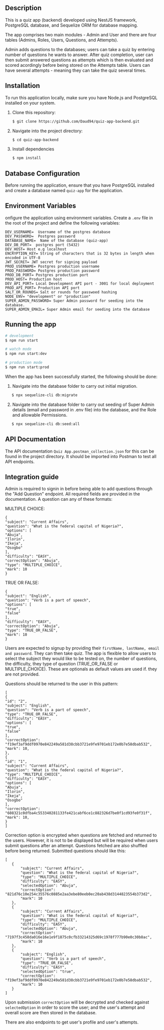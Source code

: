 ## Description

This is a quiz app (backend) developed using NestJS framework, PostgreSQL database, and Sequelize ORM for database
mapping.

The app comprises two main modules - Admin and User and there are four tables (Admins, Roles, Users, Questions, and
Attempts).

Admin adds questions to the databases; users can take a quiz by entering number of questions he wants to answer. After
quiz completion, user can then submit answered questions as attempts which is then evaluated and scored acordingly
before being stored on the Attempts table. Users can have several attempts - meaning they can take the quiz several
times.

## Installation

To run this application locally, make sure you have Node.js and PostgreSQL installed on your system.

1. Clone this repository:
   ```bash
   $ git clone https://github.com/Daud94/quiz-app-backend.git
   ```
2. Navigate into the project directory:

   ```bash
   $ cd quiz-app-backend
   ```
3. Install dependencies

   ```bash
   $ npm install
   ```

## Database Configuration

Before running the application, ensure that you have PostgreSQL installed and create a database named `quiz-app` for the
application.

## Environment Variables

onfigure the application using environment variables. Create a `.env` file in the root of the project and define the
following variables:

```
DEV_USERNAME=  Username of the postgres database
DEV_PASSWORD=  Postgres password
DATABASE_NAME=  Name of the database (quiz-app)
DEV_DB_PORT=  postgres port (5432)
DEV_HOST= Host e.g localhost
ENCRYPTION_KEY= String of characters that is 32 bytes in length when encoded in UTF-8
JWT_SECRET= JWT secret for signing payload
PROD_USERNAME= Postgres production username
PROD_PASSWORD= Postgres production password
PROD_DB_PORT= Postgres production port
PROD_HOST= Production host
DEV_API_PORT= Local Development API port - 3001 for local deployment
PROD_API_PORT= Production API port
SALT_OR_ROUNDS= Salt or rounds for passwoed hashing
NODE_ENV= "development" or "production"
SUPER_ADMIN_PASSWORD= Super Admin password for seeding into the database.
SUPER_ADMIN_EMAIL= Super Admin email for seeding into the database
```

## Running the app

```bash
# development
$ npm run start

# watch mode
$ npm run start:dev

# production mode
$ npm run start:prod
```

When the app has been successfully started, the following should be done:

1. Navigate into the database folder to carry out initial migration.

```bash
   $ npx sequelize-cli db:migrate
```

2. Navigate into the database folder to carry out seeding of Super Admin details (email and password in .env file) into
   the database, and the Role and allowable Permissions.

```bash
   $ npx sequelize-cli db:seed:all
```

## API Documentation

The API documentation `Quiz App.postman_collection.json` for this can be found in the project directory. It should be
imported into Postman to test all API endpoints.

## Integration guide

Admin is required to signin in before being able to add questions through the "Add Question" endpoint. All required
fields are provided in the documentation. A question can any of these formats:

MULTIPLE CHOICE:

```angular2html
{
"subject": "Current Affairs",
"question": "What is the federal capital of Nigeria?",
"options": [
"Abuja",
"Ilorin",
"Ikeja",
"Osogbo"
],
"difficulty": "EASY",
"correctOption": "Abuja",
"type": "MULTIPLE_CHOICE",
"mark": 10
}
```

TRUE OR FALSE:

```angular2html
{
"subject": "English",
"question": "Verb is a part of speech",
"options": [
"true",
"false"
],
"difficulty": "EASY",
"correctOption": "Abuja",
"type": "TRUE_OR_FALSE",
"mark": 10
}
```

Users are expected to signup by providing their `firstName, lastName, email and password`. They can then take quiz. The
app is flexible to allow users to select the subject they would like to be tested on, the number of questions, the
difficulty, they type of question (TRUE_OR_FALSE or MULTIPLE_CHOICE). These are optionals as default values are used if.
they are not provided.

Questions should be returned to the user in this pattern:

```angular2html
[
{
"id": "2",
"subject": "English",
"question": "Verb is a part of speech",
"type": "TRUE_OR_FALSE",
"difficulty": "EASY",
"options": [
"true",
"false"
],
"correctOption": "f19ef3af9ddf0970e842249a581d38cbb3721e9fe9701eb172e0b7e58dbab532",
"mark": 10,
},
{
"id": "1",
"subject": "Current Affairs",
"question": "What is the federal capital of Nigeria?",
"type": "MULTIPLE_CHOICE",
"difficulty": "EASY",
"options": [
"Abuja",
"Ilorin",
"Ikeja",
"Osogbo"
],
"correctOption": "608321c0dfba4c553340281133fe421cabf6ce1c882326d7be0f1cd93fe0f31f",
"mark": 10,
}
]
```

Correction option is encrypted when questions are fetched and returned to the users. However, it is not to be displayed
but will be required when users submit questions after an attempt. Questions fetched are also shuffled before being
returned. Submitted questions should like this:

 ```
 [
    {
        "subject": "Current Affairs",
        "question": "What is the federal capital of Nigeria?",
        "type": "MULTIPLE_CHOICE",
        "difficulty": "EASY",
        "selectedOption": "Abuja",
        "correctOption": "821d76c10e254c35576c0885e2aa3ebe80eeb0ec20ab438d3144823554b373d2",
        "mark": 10
    },
    {
        "subject": "Current Affairs",
        "question": "What is the federal capital of Nigeria?",
        "type": "MULTIPLE_CHOICE",
        "difficulty": "EASY",
        "selectedOption": "Abuja",
        "correctOption": "7197f3c458da016e16e1e9f1875c0cfb33214325d69c1978f777b90e0c30b8ac",
        "mark": 10
    },
    {
        "subject": "English",
        "question": "Verb is a part of speech",
        "type": "TRUE_OR_FALSE",
        "difficulty": "EASY",
        "selectedOption": "true",
        "correctOption": "f19ef3af9ddf0970e842249a581d38cbb3721e9fe9701eb172e0b7e58dbab532",
        "mark": 10
    }
]
 ```

Upon submission `correctOption` will be decrypted and checked against `selectedOption` in order to score the user; and
the user's attempt and overall score are then stored in the database.

There are also endpoints to get user's profile and user's attempts.



